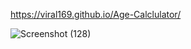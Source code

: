 https://viral169.github.io/Age-Calclulator/

![Screenshot (128)](https://github.com/user-attachments/assets/29ba5577-2cc2-43f8-a4fc-d8328eba94b8)
